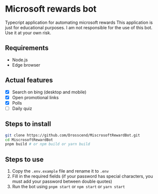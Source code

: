 # Microsoft rewards bot
Typecript application for automating microsoft rewards
This application is just for educational purposes.
I am not responsible for the use of this bot. Use it at your own risk.

## Requirements
- Node.js
- Edge browser

## Actual features
- [x] Search on bing (desktop and mobile)
- [x] Open promotional links
- [x] Polls
- [ ] Daily quiz

## Steps to install
````bash
git clone https://github.com/Drosscend/MiscrosoftRewardBot.git
cd MiscrosoftRewardBot
pnpm build # or npm build or yarn build
````

## Steps to use
1. Copy the `.env.example` file and rename it to `.env`
2. Fill in the required fields (if your password has special characters, you must add your password between double quotes)
3. Run the bot using `pnpm start` or `npm start` or `yarn start`

